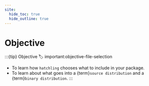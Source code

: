 ```yaml
---
site:
  hide_toc: true
  hide_outline: true
---
```


# Objective

:::{tip} Objective
:label: important:objective-file-selection

- To learn how `hatchling` chooses what to include in your package.
- To learn about what goes into a {term}`source distribution` and a {term}`binary distribution`.
  :::
